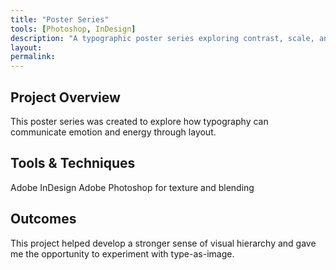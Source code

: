 ```yaml
---
title: "Poster Series"
tools: [Photoshop, InDesign]
description: "A typographic poster series exploring contrast, scale, and rhythm."
layout: 
permalink:
---
```




## Project Overview <!-- # = h1 headline -->
This poster series was created to explore how 
typography can communicate emotion and energy through layout.

## Tools & Techniques <!-- headline -->
Adobe InDesign
Adobe Photoshop for texture and blending


## Outcomes
This project helped develop a stronger sense of visual hierarchy and 
gave me the opportunity to experiment with type-as-image.